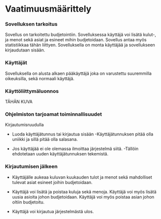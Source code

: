 # Vaatimuusmäärittely

### Sovelluksen tarkoitus

Sovellus on tarkoitettu budjetointiin. Sovelluksessa käyttäjä voi lisätä 
kulut-, ja menot sekä asiat ja esineet mihin budjetoidaan. Sovellus antaa 
myös statistiikkaa tähän liittyen. Sovelluksella on monta käyttäjää ja 
sovellukseen kirjaudutaan sisään. 

### Käyttäjät

Sovelluksella on alusta alkaen pääkäyttäjä joka on varustettu suuremmilla 
oikeuksilla, sekä normaali käyttäjä.

### Käyttöliittymäluonnos

TÄHÄN KUVA

### Ohjelmiston tarjoamat toiminnallisuudet

Kirjautumisruudulla

- Luoda käyttäjätunnus tai kirjautua sisään
	-Käyttäjätunnuksen pitää olla uniikki ja sillä pitää olla salasana.

- Jos käyttäjää ei ole olemassa ilmoittaa järjestelmä siitä.
	-Tällöin ehdotetaan uuden käyttäjätunnuksen tekemistä.

### Kirjautumisen jälkeen

- Käyttäjälle aukeaa kuluvan kuukauden tulot ja menot sekä mahdolliset tulevat asiat esineet joihin
 budjetoidaan.

- Käyttäjä voi lisätä ja poistaa kuluja sekä menoja. Käyttäjä voi myös lisätä uusia
asioita johon budjetoidaan. Käyttäjä voi myös poistaa asian johon oltiin budjetoitu.

- Käyttäjä voi kirjautua järjestelmästä ulos.
